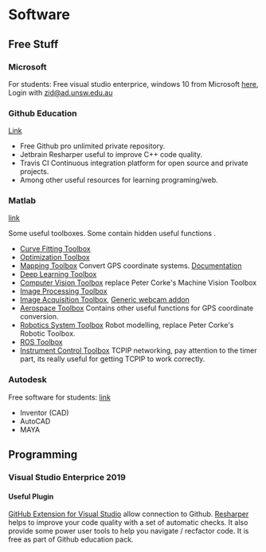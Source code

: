 # Software

## Free Stuff

### Microsoft
For students:
Free visual studio enterprice, windows 10 from Microsoft [here](https://azureforeducation.microsoft.com/devtools), Login with zid@ad.unsw.edu.au

### Github Education
[Link](https://education.github.com/pack)

* Free Github pro unlimited private repository.
* Jetbrain Resharper useful to improve C++ code quality.
* Travis CI Continuous integration platform for open source and private projects.
* Among other useful resources for learning programing/web.

### Matlab
[link](https://www.it.unsw.edu.au/students/software/matlab.html)

Some useful toolboxes. Some contain hidden useful functions .

* [Curve Fitting Toolbox](https://au.mathworks.com/products/curvefitting.html)
* [Optimization Toolbox](https://au.mathworks.com/products/optimization.html)
* [Mapping Toolbox](https://au.mathworks.com/products/mapping.html) Convert GPS coordinate systems. [Documentation](https://au.mathworks.com/help/map/referencelist.html?type=function)
* [Deep Learning Toolbox](https://au.mathworks.com/products/deep-learning.html)
* [Computer Vision Toolbox](https://au.mathworks.com/products/computer-vision.html) replace Peter Corke's Machine Vision Toolbox
* [Image Processing Toolbox](https://au.mathworks.com/products/image.html)
* [Image Acquisition Toolbox](https://au.mathworks.com/products/image-acquisition.html), [Generic webcam addon](https://au.mathworks.com/hardware-support/video-capture-device.html)
* [Aerospace Toolbox](https://au.mathworks.com/products/aerospace-toolbox.html) Contains other useful functions for GPS coordinate conversion.
* [Robotics System Toolbox](https://au.mathworks.com/products/robotics.html) Robot modelling, replace Peter Corke's Robotic Toolbox.
* [ROS Toolbox](https://au.mathworks.com/products/ros.html)
* [Instrument Control Toolbox](https://au.mathworks.com/products/instrument.html) TCPIP networking, pay attention to the timer part, its really useful for getting TCPIP to work correctly.


### Autodesk
Free software for students: [link](https://www.autodesk.com/education/free-software/featured)

* Inventor (CAD)
* AutoCAD
* MAYA

## Programming

### Visual Studio Enterprice 2019

#### Useful Plugin
[GitHub Extension for Visual Studio](https://marketplace.visualstudio.com/items?itemName=GitHub.GitHubExtensionforVisualStudio) allow connection to Github.
[Resharper](https://www.jetbrains.com/resharper/) helps to improve your code quality with a set of automatic checks. It also provide some power user tools to help you navigate / recfactor code. It is free as part of Github education pack.

